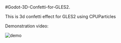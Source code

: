 #Godot-3D-Confetti-for-GLES2.

This is 3d confetti effect for GLES2 using CPUParticles

Demonstration video:







![demo](https://user-images.githubusercontent.com/33838807/152686923-0bb355b8-278a-4cae-803e-fc312b38a4c7.gif)
